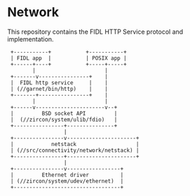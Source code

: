 # Network

This repository contains the FIDL HTTP Service protocol and implementation.

     +-----------+           +-----------+
     | FIDL app  |           | POSIX app |
     +------+----+           +-----+-----+
            |                      |
     +-------v----------------+    |
     |  FIDL http service     |    |
     | (//garnet/bin/http)    |    |
     +-------+----------------+    |
            |                      |
     +------v----------------------v--+
     |         BSD socket API         |
     |  (//zircon/system/ulib/fdio)   |
     +----------------+---------------+
                      |
     +----------------v----------------------+
     |            netstack                   |
     | (//src/connectivity/network/netstack) |
     +----------------+----------------------+
                      |
     +----------------v-----------------+
     |         Ethernet driver          |
     | (//zircon/system/udev/ethernet)  |
     +----------------------------------+
